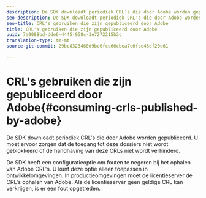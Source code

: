 ```yaml
---
description: De SDK downloadt periodiek CRL's die door Adobe worden gepubliceerd. U moet ervoor zorgen dat de toegang tot deze dossiers niet wordt geblokkeerd of de handhaving van deze CRLs niet wordt verhinderd.
seo-description: De SDK downloadt periodiek CRL's die door Adobe worden gepubliceerd. U moet ervoor zorgen dat de toegang tot deze dossiers niet wordt geblokkeerd of de handhaving van deze CRLs niet wordt verhinderd.
seo-title: CRL's gebruiken die zijn gepubliceerd door Adobe
title: CRL's gebruiken die zijn gepubliceerd door Adobe
uuid: 7a9088bd-dde6-4445-958c-3e7272215b3c
translation-type: tm+mt
source-git-commit: 29bc8323460d9be0fce66cbea7c6fce46df20d61

---
```



# CRL&#39;s gebruiken die zijn gepubliceerd door Adobe{#consuming-crls-published-by-adobe}

De SDK downloadt periodiek CRL&#39;s die door Adobe worden gepubliceerd. U moet ervoor zorgen dat de toegang tot deze dossiers niet wordt geblokkeerd of de handhaving van deze CRLs niet wordt verhinderd.

De SDK heeft een configuratieoptie om fouten te negeren bij het ophalen van Adobe CRL&#39;s. U kunt deze optie alleen toepassen in ontwikkelomgevingen. In productieomgevingen moet de licentieserver de CRL&#39;s ophalen van Adobe. Als de licentieserver geen geldige CRL kan verkrijgen, is er een fout opgetreden.
